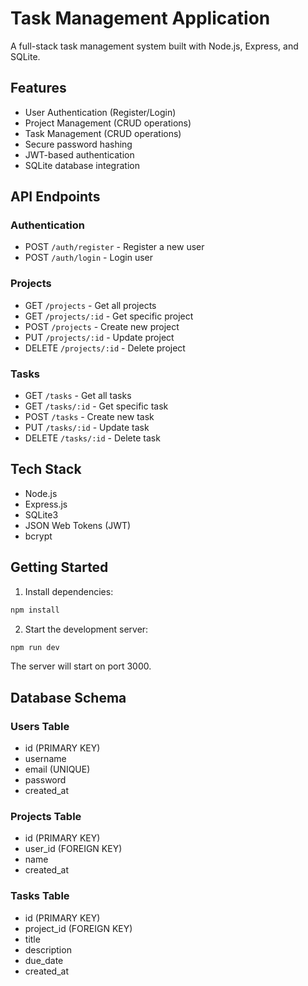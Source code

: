 
# Task Management Application

A full-stack task management system built with Node.js, Express, and SQLite.

## Features

- User Authentication (Register/Login)
- Project Management (CRUD operations)
- Task Management (CRUD operations)
- Secure password hashing
- JWT-based authentication
- SQLite database integration

## API Endpoints

### Authentication
- POST `/auth/register` - Register a new user
- POST `/auth/login` - Login user

### Projects
- GET `/projects` - Get all projects
- GET `/projects/:id` - Get specific project
- POST `/projects` - Create new project
- PUT `/projects/:id` - Update project
- DELETE `/projects/:id` - Delete project

### Tasks
- GET `/tasks` - Get all tasks
- GET `/tasks/:id` - Get specific task
- POST `/tasks` - Create new task
- PUT `/tasks/:id` - Update task
- DELETE `/tasks/:id` - Delete task

## Tech Stack

- Node.js
- Express.js
- SQLite3
- JSON Web Tokens (JWT)
- bcrypt

## Getting Started

1. Install dependencies:
```bash
npm install
```

2. Start the development server:
```bash
npm run dev
```

The server will start on port 3000.

## Database Schema

### Users Table
- id (PRIMARY KEY)
- username
- email (UNIQUE)
- password
- created_at

### Projects Table
- id (PRIMARY KEY)
- user_id (FOREIGN KEY)
- name
- created_at

### Tasks Table
- id (PRIMARY KEY)
- project_id (FOREIGN KEY)
- title
- description
- due_date
- created_at
